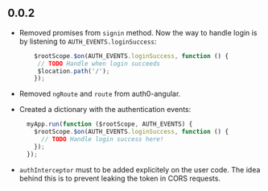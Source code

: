 ## 0.0.2

 * Removed promises from `signin` method. Now the way to handle login is by listening to `AUTH_EVENTS.loginSuccess`:
 
   ```js
       $rootScope.$on(AUTH_EVENTS.loginSuccess, function () {
        // TODO Handle when login succeeds
        $location.path('/');
       }); 
   ```
 * Removed `ngRoute` and `route` from auth0-angular.
 * Created a dictionary with the authentication events:
 
    ```js
      myApp.run(function ($rootScope, AUTH_EVENTS) {
        $rootScope.$on(AUTH_EVENTS.loginSuccess, function () {
          // TODO Handle login success here!
        });
      });
    ```
 * `authInterceptor` must to be added explicitely on the user code. The idea behind this is to prevent leaking the token in CORS requests.

